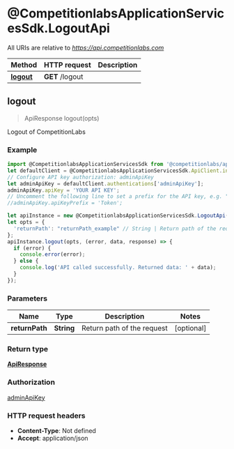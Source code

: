 # @CompetitionlabsApplicationServicesSdk.LogoutApi

All URIs are relative to *https://api.competitionlabs.com*

Method | HTTP request | Description
------------- | ------------- | -------------
[**logout**](LogoutApi.md#logout) | **GET** /logout | 



## logout

> ApiResponse logout(opts)



Logout of CompetitionLabs

### Example

```javascript
import @CompetitionlabsApplicationServicesSdk from '@competitionlabs/application-services-sdk';
let defaultClient = @CompetitionlabsApplicationServicesSdk.ApiClient.instance;
// Configure API key authorization: adminApiKey
let adminApiKey = defaultClient.authentications['adminApiKey'];
adminApiKey.apiKey = 'YOUR API KEY';
// Uncomment the following line to set a prefix for the API key, e.g. "Token" (defaults to null)
//adminApiKey.apiKeyPrefix = 'Token';

let apiInstance = new @CompetitionlabsApplicationServicesSdk.LogoutApi();
let opts = {
  'returnPath': "returnPath_example" // String | Return path of the request
};
apiInstance.logout(opts, (error, data, response) => {
  if (error) {
    console.error(error);
  } else {
    console.log('API called successfully. Returned data: ' + data);
  }
});
```

### Parameters


Name | Type | Description  | Notes
------------- | ------------- | ------------- | -------------
 **returnPath** | **String**| Return path of the request | [optional] 

### Return type

[**ApiResponse**](ApiResponse.md)

### Authorization

[adminApiKey](../README.md#adminApiKey)

### HTTP request headers

- **Content-Type**: Not defined
- **Accept**: application/json

